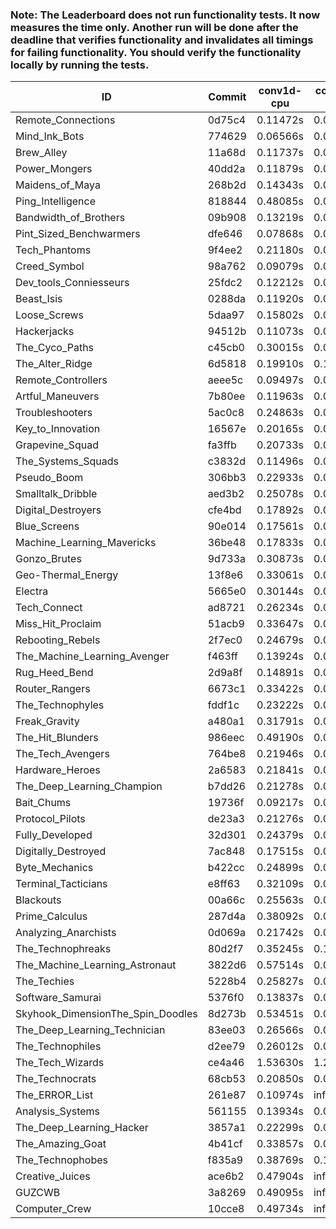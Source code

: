 ### Note: The Leaderboard does not run functionality tests. It now measures the time only. Another run will be done after the deadline that verifies functionality and invalidates all timings for failing functionality. You should verify the functionality locally by running the tests.

|ID|Commit|conv1d-cpu|conv1d-gpu|DWSPConv2D-gpu|gemm-gpu|avg|
|-|-|-|-|-|-|-|
|Remote_Connections|0d75c4|0.11472s|0.06584s|3.06128s|2.01174s|1.31339s|
|Mind_Ink_Bots|774629|0.06566s|0.06341s|3.19503s|1.98262s|1.32668s|
|Brew_Alley|11a68d|0.11737s|0.04671s|3.19171s|2.00403s|1.33995s|
|Power_Mongers|40dd2a|0.11879s|0.04674s|3.28542s|1.96764s|1.35465s|
|Maidens_of_Maya|268b2d|0.14343s|0.06620s|2.99809s|2.21581s|1.35588s|
|Ping_Intelligence|818844|0.48085s|0.05991s|3.07889s|1.85174s|1.36785s|
|Bandwidth_of_Brothers|09b908|0.13219s|0.07010s|3.20912s|2.07462s|1.37151s|
|Pint_Sized_Benchwarmers|dfe646|0.07868s|0.05334s|3.31462s|2.06007s|1.37668s|
|Tech_Phantoms|9f4ee2|0.21180s|0.09235s|3.11672s|2.09271s|1.37840s|
|Creed_Symbol|98a762|0.09079s|0.04721s|3.34575s|2.03365s|1.37935s|
|Dev_tools_Conniesseurs|25fdc2|0.12212s|0.04738s|3.37401s|1.99360s|1.38428s|
|Beast_Isis|0288da|0.11920s|0.09324s|3.37465s|2.01399s|1.40027s|
|Loose_Screws|5daa97|0.15802s|0.06609s|3.37562s|2.02331s|1.40576s|
|Hackerjacks|94512b|0.11073s|0.06450s|3.36945s|2.08248s|1.40679s|
|The_Cyco_Paths|c45cb0|0.30015s|0.08943s|3.33182s|1.92990s|1.41282s|
|The_Alter_Ridge|6d5818|0.19910s|0.11628s|3.41830s|1.95540s|1.42227s|
|Remote_Controllers|aeee5c|0.09497s|0.05322s|3.57899s|1.98402s|1.42780s|
|Artful_Maneuvers|7b80ee|0.11963s|0.07783s|3.37947s|2.15979s|1.43418s|
|Troubleshooters|5ac0c8|0.24863s|0.06264s|3.41135s|2.03844s|1.44027s|
|Key_to_Innovation|16567e|0.20165s|0.04859s|3.42560s|2.09347s|1.44233s|
|Grapevine_Squad|fa3ffb|0.20733s|0.06782s|3.42829s|2.06800s|1.44286s|
|The_Systems_Squads|c3832d|0.11496s|0.04467s|3.20524s|2.42610s|1.44774s|
|Pseudo_Boom|306bb3|0.22933s|0.04671s|3.35489s|2.16641s|1.44934s|
|Smalltalk_Dribble|aed3b2|0.25078s|0.06869s|3.36583s|2.12488s|1.45255s|
|Digital_Destroyers|cfe4bd|0.17892s|0.06783s|3.36273s|2.21462s|1.45602s|
|Blue_Screens|90e014|0.17561s|0.06652s|3.36517s|2.22192s|1.45730s|
|Machine_Learning_Mavericks|36be48|0.17833s|0.07496s|3.27596s|2.30148s|1.45768s|
|Gonzo_Brutes|9d733a|0.30873s|0.04872s|3.38026s|2.09410s|1.45796s|
|Geo-Thermal_Energy|13f8e6|0.33061s|0.07403s|3.32897s|2.09860s|1.45805s|
|Electra|5665e0|0.30144s|0.07384s|3.42420s|2.03401s|1.45837s|
|Tech_Connect|ad8721|0.26234s|0.06970s|3.23130s|2.27680s|1.46004s|
|Miss_Hit_Proclaim|51acb9|0.33647s|0.07101s|3.37864s|2.05901s|1.46128s|
|Rebooting_Rebels|2f7ec0|0.24679s|0.06810s|3.35083s|2.19593s|1.46541s|
|The_Machine_Learning_Avenger|f463ff|0.13924s|0.07502s|3.52210s|2.13970s|1.46901s|
|Rug_Heed_Bend|2d9a8f|0.14891s|0.06233s|3.34122s|2.33347s|1.47148s|
|Router_Rangers|6673c1|0.33422s|0.07793s|3.44910s|2.03177s|1.47326s|
|The_Technophyles|fddf1c|0.23222s|0.05011s|3.51222s|2.11654s|1.47777s|
|Freak_Gravity|a480a1|0.31791s|0.07533s|3.25826s|2.32364s|1.49379s|
|The_Hit_Blunders|986eec|0.49190s|0.06432s|3.36801s|2.08301s|1.50181s|
|The_Tech_Avengers|764be8|0.21946s|0.06747s|3.51630s|2.23491s|1.50954s|
|Hardware_Heroes|2a6583|0.21841s|0.07655s|3.56922s|2.20234s|1.51663s|
|The_Deep_Learning_Champion|b7dd26|0.21278s|0.07538s|3.55036s|2.22948s|1.51700s|
|Bait_Chums|19736f|0.09217s|0.08239s|3.49866s|2.40744s|1.52017s|
|Protocol_Pilots|de23a3|0.21276s|0.07745s|3.56519s|2.23237s|1.52194s|
|Fully_Developed|32d301|0.24379s|0.07136s|3.41960s|2.36710s|1.52546s|
|Digitally_Destroyed|7ac848|0.17515s|0.06690s|3.60798s|2.26769s|1.52943s|
|Byte_Mechanics|b422cc|0.24899s|0.06755s|3.41108s|2.42837s|1.53900s|
|Terminal_Tacticians|e8ff63|0.32109s|0.07516s|3.60124s|2.19760s|1.54877s|
|Blackouts|00a66c|0.25563s|0.06951s|3.44843s|2.43871s|1.55307s|
|Prime_Calculus|287d4a|0.38092s|0.08598s|3.55287s|2.23261s|1.56310s|
|Analyzing_Anarchists|0d069a|0.21742s|0.04892s|3.60055s|2.40783s|1.56868s|
|The_Technophreaks|80d2f7|0.35245s|0.14768s|3.63781s|2.19751s|1.58386s|
|The_Machine_Learning_Astronaut|3822d6|0.57514s|0.08271s|3.48491s|2.26811s|1.60271s|
|The_Techies|5228b4|0.25827s|0.08440s|3.58594s|2.55981s|1.62210s|
|Software_Samurai|5376f0|0.13837s|0.05398s|3.54479s|3.02941s|1.69164s|
|Skyhook_DimensionThe_Spin_Doodles|8d273b|0.53451s|0.06774s|3.72504s|2.74461s|1.76798s|
|The_Deep_Learning_Technician|83ee03|0.26566s|0.07486s|3.49276s|3.29568s|1.78224s|
|The_Technophiles|d2ee79|0.26012s|0.05430s|3.60028s|3.30781s|1.80563s|
|The_Tech_Wizards|ce4a46|1.53630s|1.29453s|3.59359s|2.57175s|2.24904s|
|The_Technocrats|68cb53|0.20850s|0.09516s|3.62271s|6.12114s|2.51188s|
|The_ERROR_List|261e87|0.10974s|infs|3.35653s|2.09612s|infs|
|Analysis_Systems|561155|0.13934s|0.05126s|infs|infs|infs|
|The_Deep_Learning_Hacker|3857a1|0.22299s|0.07435s|infs|2.39936s|infs|
|The_Amazing_Goat|4b41cf|0.33857s|0.07258s|infs|infs|infs|
|The_Technophobes|f835a9|0.38769s|0.18894s|infs|2.31862s|infs|
|Creative_Juices|ace6b2|0.47904s|infs|infs|4.75703s|infs|
|GUZCWB|3a8269|0.49095s|infs|infs|4.70866s|infs|
|Computer_Crew|10cce8|0.49734s|infs|infs|4.71489s|infs|
